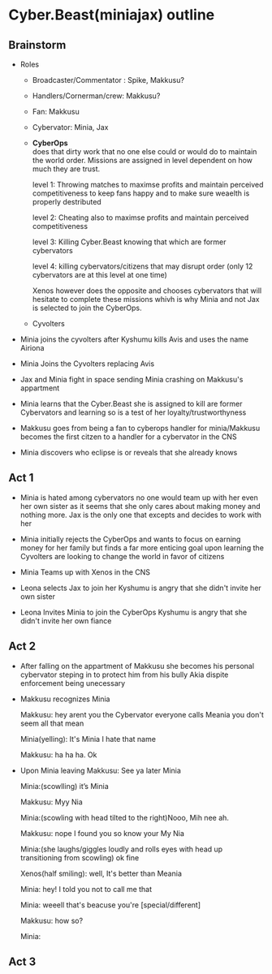 # Cyber.Beast(miniajax) outline
## Brainstorm

- Roles
  - Broadcaster/Commentator : Spike, Makkusu?
  - Handlers/Cornerman/crew: Makkusu?
  - Fan: Makkusu
  - Cybervator: Minia, Jax 
  - **CyberOps**  
    does that dirty work that no one else could or would do to maintain the world order. Missions are assigned in level dependent on how much they are trust.
    
    level 1: Throwing matches to maximse profits and maintain perceived competitiveness to keep fans happy and to make sure weaelth is properly destributed
    
    level 2: Cheating also to maximse profits and maintain perceived competitiveness
    
    level 3: Killing Cyber.Beast knowing that which are former cybervators
    
    level 4: killing cybervators/citizens that may disrupt order (only 12 cybervators are at this level at one time)
    
    Xenos however does the opposite and chooses cybervators that will hesitate to complete these missions whivh is why Minia and not Jax is selected to join the CyberOps.
  - Cyvolters
  


- Minia joins the cyvolters after Kyshumu kills Avis and uses the name Airiona

- Minia Joins the Cyvolters replacing Avis

- Jax and Minia fight in space sending Minia crashing on Makkusu's appartment

- Minia learns that the Cyber.Beast she is assigned to kill are former Cybervators and learning so is a test of her loyalty/trustworthyness

- Makkusu goes from being a fan to cyberops handler for minia/Makkusu becomes the first citzen to a handler for a cybervator in the CNS

- Minia discovers who eclipse is or reveals that she already knows

## Act 1
- Minia is hated among cybervators no one would team up with her even her own sister as it seems that she only cares about making money and nothing more. Jax is the only one that excepts and decides to work with her

- Minia initially rejects the CyberOps and wants to focus on earning money for her family but finds a far more enticing goal upon learning the Cyvolters are looking to change the world in favor of citizens
- Minia Teams up with Xenos in the CNS

- Leona selects Jax to join her Kyshumu is angry that she didn't invite her own sister

- Leona Invites Minia to join the CyberOps Kyshumu is angry that she didn't invite her own fiance
## Act 2
- After falling on the appartment of Makkusu she becomes his personal cybervator steping in to protect him from his bully Akia dispite enforcement being unecessary

- Makkusu recognizes Minia 

  Makkusu: hey arent you the Cybervator everyone calls Meania you don't seem all that mean
  
  Minia(yelling): It's Minia I hate that name
  
  Makkusu: ha ha ha. Ok
  
- Upon Minia leaving
  Makkusu: See ya later Minia
  
  Minia:(scowlling) it’s Minia
  
  Makkusu: Myy Nia
  
  Minia:(scowling with head tilted to the right)Nooo, Mih nee ah. 
  
  Makkusu: nope I found you so know your My Nia

  Minia:(she laughs/giggles loudly and rolls eyes with head up transitioning from scowling) ok fine
  
  Xenos(half smiling): well, It's better than Meania
  
  Minia: hey! I told you not to call me that
  
  Minia: weeell that's beacuse you're [special/different]
  
  Makkusu: how so?
  
  Minia:
## Act 3
